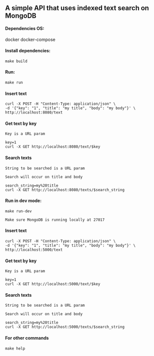## A simple API that uses indexed text search on MongoDB

#### Dependencies OS:

docker
docker-compose

#### Install dependencies:

    make build

#### Run:

    make run

#### Insert text

    curl -X POST -H "Content-Type: application/json" \
    -d '{"key": "1", "title": "my title", "body": "my body"}' \
    http://localhost:8080/text

#### Get text by key

    Key is a URL param

    key=1
    curl -X GET http://localhost:8080/text/$key

#### Search texts

    String to be searched is a URL param

    Search will occur on title and body

    search_string=my%20title
    curl -X GET http://localhost:8080/texts/$search_string

#### Run in dev mode:

    make run-dev

    Make sure MongoDB is running locally at 27017

#### Insert text

    curl -X POST -H "Content-Type: application/json" \
    -d '{"key": "1", "title": "my title", "body": "my body"}' \
    http://localhost:5000/text

#### Get text by key

    Key is a URL param

    key=1
    curl -X GET http://localhost:5000/text/$key

#### Search texts

    String to be searched is a URL param

    Search will occur on title and body

    search_string=my%20title
    curl -X GET http://localhost:5000/texts/$search_string

#### For other commands

    make help
